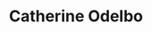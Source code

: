 ---
layout: layouts/profile.liquid
title: Catherine Odelbo
id: catherine_odelbo
prefix: 
first: Catherine
middle: 
last: Odelbo
suffix: 
currentTitle: Board Director
currentOrg: Ellevest, Chicago Architecture Center, Northwestern Memorial Health Care, Physical Sciences Division Council at The University of Chicago
bio: Catherine Odelbo<br /><br />Retired, Chief Strategy Officer, Morningstar, Inc.<br /><br />After 30 years with Morningstar, Catherine retired in June 2018. As the firm’s first Strategy Officer starting in 2012, she was responsible for driving firm value by designing and implementing a strategic planning process; working with the executive team to focus resources on the initiatives and investments that create value; managing all M&amp;A activity, including acquisitions and their integration into the firm; managing firm-to-firm strategic relationships; and measuring results of strategic decisions. Prior to her strategy role, Catherine managed several businesses for the firm, including launching and developing Morningstar’s equity and credit research business, Morningstar.com, the firm’s flagship investment research website, and other products and services built around proprietary intellectual property and technology.<br /><br />Though retired from Morningstar, Catherine is the Morningstar representative on the board of Ellevest, a start-up financial planning and investment advice service oriented to women. Catherine is also a Trustee of the Chicago Architecture Center, a director of Northwestern Memorial HealthCare and a member of the Physical Sciences Division Council of the University of Chicago. She is an “armchair astrophysicist” with a particular interest in the intersection of astrophysics, quantum mechanics, and information science. A private investor since college, Catherine also spends time researching and making investments, still relying on Morningstar research, of course. She has AB and MBA degrees with several honors from the University of Chicago. Catherine is a member of The Chicago Network and the Economic Club of Chicago.
linkedin: https://linkedin.com/in/catherineodelbo
tiktok: 
twitter: 
aboutme: 
insta: 
orgURL: 
snapchat: 
personalURL: 
smallHeadshotURL: assets/images/headshots/C.%20Odelbo.JPG
originalHeadshotURL: assets/images/headshots/C.%20Odelbo.JPG
tags-experience: 
 - B2C
 - Digital
 - ESG Experience
 - Finance
 - Governance
 - Private Companies
 - Venture Capital
 - B2B
 - B2C
 - Corporate Development
 - Digital
 - ESG Experience
 - Finance
 - Global
 - Governance
 - International
 - Mergers & Acquisitions
 - Marketing
 - P&L&#58; $0-$500M
 - Private Companies
 - Public Companies
 - Venture Capital
tags-current-industries: 
 - Architecture
 - Arts, Entertainment, and Recreation
 - Corporate Directorships
 - Cultural Institution
 - Design
 - Financial Activities
 - Health Care and Social Assistance
 - Hospitals
 - Investment Management
 - Retired
 - Venture Capital
tags-current-position: 
tags-past-industries: 
 - Finance and Insurance
 - Funds, Trusts, and Other Financial Vehicles
 - Health Care and Social Assistance
 - Hospitals
 - Information
 - Investment Management
 - Lessors of Nonfinancial Intangible Assets (except Copyrighted Works)
 - Management of Companies and Enterprises
 - Marketing/Sales
 - Museums, Historical Sites, and Similar Institutions
 - Other Information Services
 - Professional and Business Services
 - Publishing Industries (except Internet)
 - Retired
 - Service-Providing Industries
 - Technology
 - Venture Capital
tags-past-position: 
 - CSO / Chief Strategy Officer
 - EVP / Executive Vice President
 - President
 - SVP / Senior Vice President
 - VP / Vice President
tags-current-board-service: 
    - Corporate Private
    - Nonprofit
    - VC
tags-past-board-service: 
    - Nonprofit
boards-current-corporate-private: 
 - Ellevest, Director
boards-current-corporate-public: 
boards-current-nonprofit: 
 - Chicago Architecture Center, Trustee
 - Northwestern Memorial HealthCare, Director
 - Physical Science Division Council of The University of Chicago, Member
boards-current-privateequity: 
boards-current-spac: 
boards-current-vc: 
 - Ellevest, Director
boards-past-corporate-private: 
boards-past-corporate-public: 
boards-past-nonprofit: 
 - Sustainability Accounting Standards Board, Director
boards-past-privateequity: 
boards-past-spac: 
boards-past-vc: 
---